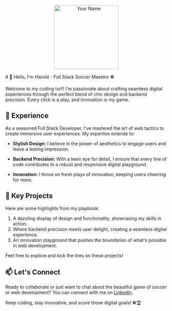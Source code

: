 <p align="center">
  <img src="img/github-profile-h-studio.png" alt="Your Name" width="200" height="200">
</p>
# 👋 Hello, I'm Harold - Full Stack Soccer Maestro ⚽

Welcome to my coding turf! I'm passionate about crafting seamless digital experiences through the perfect blend of chic design and backend precision. Every click is a play, and innovation is my game.

## 💼 Experience

As a seasoned Full Stack Developer, I've mastered the art of web tactics to create immersive user experiences. My expertise extends to:

- **Stylish Design:** I believe in the power of aesthetics to engage users and leave a lasting impression.
  
- **Backend Precision:** With a keen eye for detail, I ensure that every line of code contributes to a robust and responsive digital playground.

- **Innovation:** I thrive on fresh plays of innovation, keeping users cheering for more.

## 🚀 Key Projects

Here are some highlights from my playbook:

1. <!-- [Project One](link-to-project-one): --> A dazzling display of design and functionality, showcasing my skills in action.

2. <!-- [Project Two](link-to-project-two): --> Where backend precision meets user delight, creating a seamless digital experience.

3. <!-- [Project Three](link-to-project-three): --> An innovation playground that pushes the boundaries of what's possible in web development.

Feel free to explore and kick the tires on these projects!

## 📫 Let's Connect

Ready to collaborate or just want to chat about the beautiful game of soccer or web development? You can <!-- reach me at [your.email@example.com](mailto:your.email@example.com) or --> connect with me on [LinkedIn](https://www.linkedin.com/in/haroldzcaicedo/).

Keep coding, stay innovative, and score those digital goals! ⚽🏆
